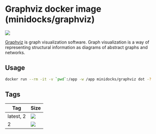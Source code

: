 Graphviz docker image (minidocks/graphviz)
==========================================

![](https://upload.wikimedia.org/wikipedia/en/4/48/GraphvizLogo.png)

[Graphviz](https://www.graphviz.org/) is graph visualization software. Graph visualization is a way of representing
structural information as diagrams of abstract graphs and networks. 

Usage
-----

```bash
docker run --rm -it -v `pwd`:/app -w /app minidocks/graphviz dot -?
```

Tags
----

 Tag       | Size
 ---       | ----
 latest, 2 | ![](https://img.shields.io/docker/image-size/minidocks/graphviz/latest?style=flat-square&logo=docker&label=size)
 2         | ![](https://img.shields.io/docker/image-size/minidocks/graphviz/2?style=flat-square&logo=docker&label=size)
